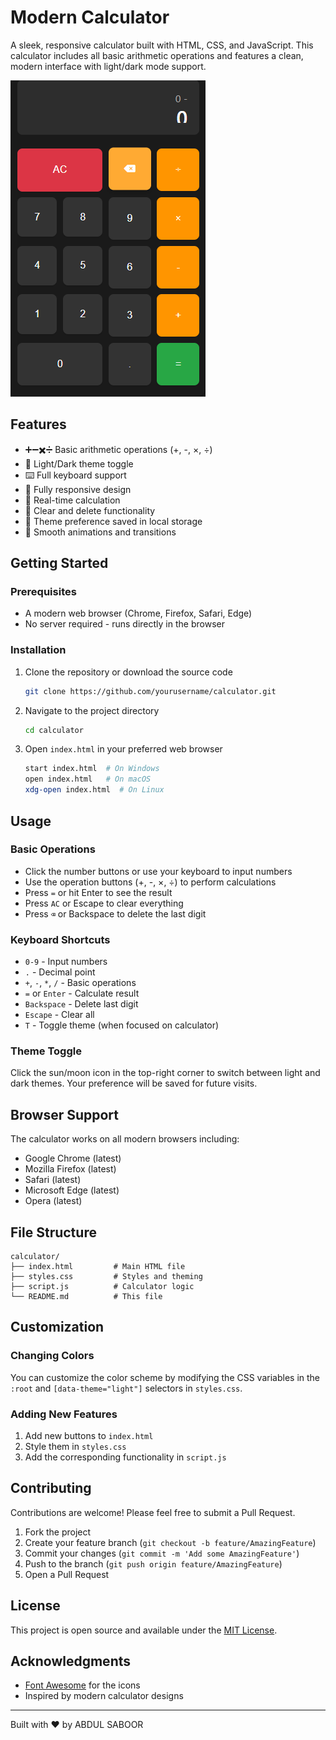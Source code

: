 # Modern Calculator

A sleek, responsive calculator built with HTML, CSS, and JavaScript. This calculator includes all basic arithmetic operations and features a clean, modern interface with light/dark mode support.

![Calculator Screenshot](screenshot.png)

## Features

- ➕➖✖️➗ Basic arithmetic operations (+, -, ×, ÷)
- 🎨 Light/Dark theme toggle
- ⌨️ Full keyboard support
- 📱 Fully responsive design
- 🎯 Real-time calculation
- 🧹 Clear and delete functionality
- 💾 Theme preference saved in local storage
- 🔄 Smooth animations and transitions

## Getting Started

### Prerequisites
- A modern web browser (Chrome, Firefox, Safari, Edge)
- No server required - runs directly in the browser

### Installation

1. Clone the repository or download the source code
   ```bash
   git clone https://github.com/yourusername/calculator.git
   ```

2. Navigate to the project directory
   ```bash
   cd calculator
   ```

3. Open `index.html` in your preferred web browser
   ```bash
   start index.html  # On Windows
   open index.html   # On macOS
   xdg-open index.html  # On Linux
   ```

## Usage

### Basic Operations
- Click the number buttons or use your keyboard to input numbers
- Use the operation buttons (+, -, ×, ÷) to perform calculations
- Press `=` or hit Enter to see the result
- Press `AC` or Escape to clear everything
- Press `⌫` or Backspace to delete the last digit

### Keyboard Shortcuts
- `0-9` - Input numbers
- `.` - Decimal point
- `+`, `-`, `*`, `/` - Basic operations
- `=` or `Enter` - Calculate result
- `Backspace` - Delete last digit
- `Escape` - Clear all
- `T` - Toggle theme (when focused on calculator)

### Theme Toggle
Click the sun/moon icon in the top-right corner to switch between light and dark themes. Your preference will be saved for future visits.

## Browser Support

The calculator works on all modern browsers including:
- Google Chrome (latest)
- Mozilla Firefox (latest)
- Safari (latest)
- Microsoft Edge (latest)
- Opera (latest)

## File Structure

```
calculator/
├── index.html         # Main HTML file
├── styles.css         # Styles and theming
├── script.js          # Calculator logic
└── README.md          # This file
```

## Customization

### Changing Colors
You can customize the color scheme by modifying the CSS variables in the `:root` and `[data-theme="light"]` selectors in `styles.css`.

### Adding New Features
1. Add new buttons to `index.html`
2. Style them in `styles.css`
3. Add the corresponding functionality in `script.js`

## Contributing

Contributions are welcome! Please feel free to submit a Pull Request.

1. Fork the project
2. Create your feature branch (`git checkout -b feature/AmazingFeature`)
3. Commit your changes (`git commit -m 'Add some AmazingFeature'`)
4. Push to the branch (`git push origin feature/AmazingFeature`)
5. Open a Pull Request

## License

This project is open source and available under the [MIT License](LICENSE).

## Acknowledgments

- [Font Awesome](https://fontawesome.com/) for the icons
- Inspired by modern calculator designs

---

Built with ❤️ by ABDUL SABOOR
